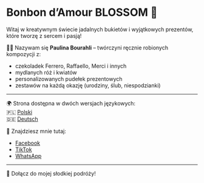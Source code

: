 # Bonbon d’Amour BLOSSOM 🌹

Witaj w kreatywnym świecie jadalnych bukietów i wyjątkowych prezentów, które tworzę z sercem i pasją!

👩‍🎨 Nazywam się **Paulina Bourahli** – twórczyni ręcznie robionych kompozycji z:
- czekoladek Ferrero, Raffaello, Merci i innych
- mydlanych róż i kwiatów
- personalizowanych pudełek prezentowych
- zestawów na każdą okazję (urodziny, ślub, niespodzianki)

---

🌍 Strona dostępna w dwóch wersjach językowych:  
🇵🇱 [Polski](https://shafiya1988.github.io/BonBondAmourPaulina.github.io)  
🇩🇪 [Deutsch](https://shafiya1988.github.io/BonBondAmourPaulina.github.io?lang=de)

📱 Znajdziesz mnie tutaj:
- [Facebook](https://www.facebook.com/share/1F23cdX4KR/)
- [TikTok](https://tiktok.com/@Paulinka88)
- [WhatsApp](https://wa.me/+4915219401999)

---

🧁 Dołącz do mojej słodkiej podróży!

